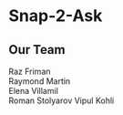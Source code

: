 Snap-2-Ask
================================

Our Team
-------------------------

Raz Friman  
Raymond Martin  
Elena Villamil  
Roman Stolyarov 
Vipul Kohli  
